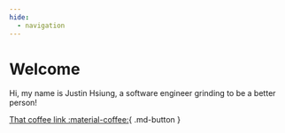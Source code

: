 ```yaml
---
hide:
  - navigation
---
```

# Welcome

Hi, my name is Justin Hsiung, a software engineer grinding to be a better person!

[That coffee link :material-coffee:](https://www.buymeacoffee.com/justin850509){ .md-button }